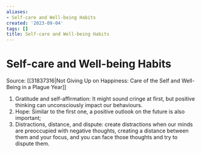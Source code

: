 ```yaml
---
aliases:
- Self-care and Well-being Habits
created: '2023-09-04'
tags: []
title: Self-care and Well-being Habits
---
```


# Self-care and Well-being Habits

Source: [[31837316|Not Giving Up on Happiness: Care of the Self and Well-Being in a Plague Year]]

1. Gratitude and self-affirmation: It might sound cringe at first, but positive thinking can unconsciously impact our behaviours.
2. Hope: Similar to the first one, a positive outlook on the future is also important;
3. Distractions, distance, and dispute: create distractions when our minds are preoccupied with negative thoughts, creating a distance between them and your focus, and you can face those thoughts and try to dispute them.